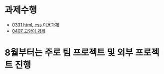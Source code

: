 # 과제수행
- [0331 html, css 이용과제](https://github.com/Hoonyyyy/ACADEMY/edit/main/3%EC%9B%94%205%EC%A3%BC%EC%B0%A8/3%EC%9B%94%2031%EC%9D%BC.MD#%ED%95%99%EC%9B%90%EA%B3%BC%EC%A0%9C)
- [0407 고양이 과제](https://github.com/Hoonyyyy/ACADEMY/blob/main/4%EC%9B%94%201%EC%A3%BC%EC%B0%A8/4%EC%9B%94%207%EC%9D%BC.MD#cat)


# 8월부터는 주로 팀 프로젝트 및 외부 프로젝트 진행
